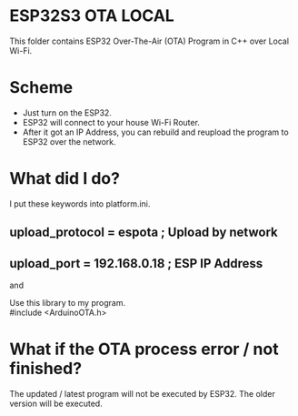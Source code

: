 # ESP32S3 OTA LOCAL
This folder contains ESP32 Over-The-Air (OTA) Program in C++ over Local Wi-Fi.

# Scheme
- Just turn on the ESP32.
- ESP32 will connect to your house Wi-Fi Router.
- After it got an IP Address, you can rebuild and reupload the program to ESP32 over the network.

# What did I do?
I put these keywords into platform.ini.  
## upload_protocol = espota        ; Upload by network  
## upload_port     = 192.168.0.18  ; ESP IP Address  
  
and  
  
Use this library to my program.  
#include <ArduinoOTA.h>


# What if the OTA process error / not finished?
The updated / latest program will not be executed by ESP32. The older version will be executed.
